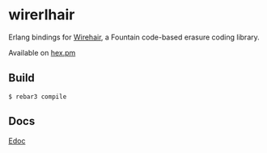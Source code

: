 wirerlhair
=====

Erlang bindings for [Wirehair](https://github.com/catid/wirehair), a Fountain
code-based erasure coding library.

Available on [hex.pm](https://hex.pm/packages/wirerlhair)

Build
-----

    $ rebar3 compile

Docs
----

[Edoc](https://hexdocs.pm/wirerlhair)
